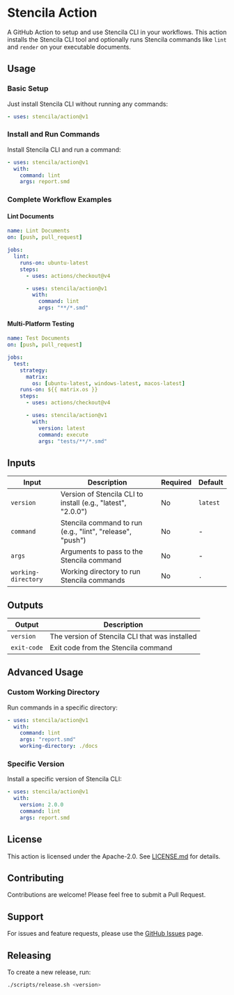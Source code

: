 # Stencila Action

A GitHub Action to setup and use Stencila CLI in your workflows. This action installs the Stencila CLI tool and optionally runs Stencila commands like `lint` and `render` on your executable documents.

## Usage

### Basic Setup

Just install Stencila CLI without running any commands:

```yaml
- uses: stencila/action@v1
```

### Install and Run Commands

Install Stencila CLI and run a command:

```yaml
- uses: stencila/action@v1
  with:
    command: lint
    args: report.smd
```

### Complete Workflow Examples

#### Lint Documents

```yaml
name: Lint Documents
on: [push, pull_request]

jobs:
  lint:
    runs-on: ubuntu-latest
    steps:
      - uses: actions/checkout@v4

      - uses: stencila/action@v1
        with:
          command: lint
          args: "**/*.smd"
```

#### Multi-Platform Testing

```yaml
name: Test Documents
on: [push, pull_request]

jobs:
  test:
    strategy:
      matrix:
        os: [ubuntu-latest, windows-latest, macos-latest]
    runs-on: ${{ matrix.os }}
    steps:
      - uses: actions/checkout@v4

      - uses: stencila/action@v1
        with:
          version: latest
          command: execute
          args: "tests/**/*.smd"
```

## Inputs

| Input               | Description                                                  | Required | Default  |
| ------------------- | ------------------------------------------------------------ | -------- | -------- |
| `version`           | Version of Stencila CLI to install (e.g., "latest", "2.0.0") | No       | `latest` |
| `command`           | Stencila command to run (e.g., "lint", "release", "push")    | No       | -        |
| `args`              | Arguments to pass to the Stencila command                    | No       | -        |
| `working-directory` | Working directory to run Stencila commands                   | No       | `.`      |

## Outputs

| Output      | Description                                    |
| ----------- | ---------------------------------------------- |
| `version`   | The version of Stencila CLI that was installed |
| `exit-code` | Exit code from the Stencila command            |

## Advanced Usage

### Custom Working Directory

Run commands in a specific directory:

```yaml
- uses: stencila/action@v1
  with:
    command: lint
    args: "report.smd"
    working-directory: ./docs
```

### Specific Version

Install a specific version of Stencila CLI:

```yaml
- uses: stencila/action@v1
  with:
    version: 2.0.0
    command: lint
    args: report.smd
```

## License

This action is licensed under the Apache-2.0. See [LICENSE.md](LICENSE.md) for details.

## Contributing

Contributions are welcome! Please feel free to submit a Pull Request.

## Support

For issues and feature requests, please use the [GitHub Issues](https://github.com/stencila/action/issues) page.

## Releasing

To create a new release, run:

```bash
./scripts/release.sh <version>
```
